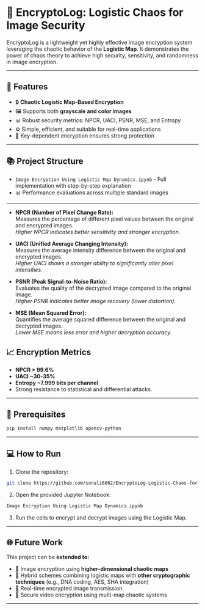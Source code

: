 
# 📂 EncryptoLog: Logistic Chaos for Image Security

EncryptoLog is a lightweight yet highly effective image encryption system leveraging the chaotic behavior of the **Logistic Map**. It demonstrates the power of chaos theory to achieve high security, sensitivity, and randomness in image encryption.

---

## 🚀 Features
- 🔒 **Chaotic Logistic Map-Based Encryption**
- 🖼️ Supports both **grayscale and color images**
- 📊 Robust security metrics: NPCR, UACI, PSNR, MSE, and Entropy
- ⚙️ Simple, efficient, and suitable for real-time applications
- 🔑 Key-dependent encryption ensures strong protection

---

## 📚 Project Structure
- `Image Encryption Using Logistic Map Dynamics.ipynb` - Full implementation with step-by-step explanation
- 📊 Performance evaluations across multiple standard images

---

- **NPCR (Number of Pixel Change Rate):**  
  Measures the percentage of different pixel values between the original and encrypted images.  
  *Higher NPCR indicates better sensitivity and stronger encryption.*

- **UACI (Unified Average Changing Intensity):**  
  Measures the average intensity difference between the original and encrypted images.  
  *Higher UACI shows a stronger ability to significantly alter pixel intensities.*

- **PSNR (Peak Signal-to-Noise Ratio):**  
  Evaluates the quality of the decrypted image compared to the original image.  
  *Higher PSNR indicates better image recovery (lower distortion).*

- **MSE (Mean Squared Error):**  
  Quantifies the average squared difference between the original and decrypted images.  
  *Lower MSE means less error and higher decryption accuracy.*


## 📈 Encryption Metrics
- **NPCR > 99.6%**
- **UACI ~30-35%**
- **Entropy ~7.999 bits per channel**
- Strong resistance to statistical and differential attacks.

---

## 🔧 Prerequisites
```bash
pip install numpy matplotlib opencv-python
````

---

## 💻 How to Run

1. Clone the repository:

```bash
git clone https://github.com/sonali6062/EncryptoLog-Logistic-Chaos-for-Image-Security.git
```

2. Open the provided Jupyter Notebook:

```bash
Image Encryption Using Logistic Map Dynamics.ipynb
```

3. Run the cells to encrypt and decrypt images using the Logistic Map.

---

## 🌐 Future Work

This project can be **extended to:**

* 🔹 Image encryption using **higher-dimensional chaotic maps**
* 🔹 Hybrid schemes combining logistic maps with **other cryptographic techniques** (e.g., DNA coding, AES, SHA integration)
* 🔹 Real-time encrypted image transmission
* 🔹 Secure video encryption using multi-map chaotic systems

---








